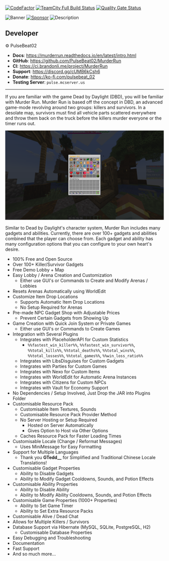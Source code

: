 [![CodeFactor](https://www.codefactor.io/repository/github/pulsebeat02/murderrun/badge)](https://www.codefactor.io/repository/github/pulsebeat02/murderrun)
[![TeamCity Full Build Status](https://img.shields.io/teamcity/build/e/murderrun?server=https%3A%2F%2Fci.brandonli.me)](https://ci.brandonli.me/project/MurderRun)
[![Quality Gate Status](https://sonarcloud.io/api/project_badges/measure?project=PulseBeat02_MurderRun&metric=alert_status)](https://sonarcloud.io/summary/new_code?id=PulseBeat02_MurderRun)

![Banner](https://www.bisecthosting.com/images/CF/Murder_Run/BH_Murder_Run_header.webp)
[![Sponsor](https://www.bisecthosting.com/images/CF/Murder_Run/BH_Murder_Run_promo2.webp)](https://bisecthosting.com/pulse)
![Description](https://www.bisecthosting.com/images/CF/Murder_Run/BH_Murder_Run_description.webp)

## Developer
⚙️ PulseBeat02
- **Docs**: https://murderrun.readthedocs.io/en/latest/intro.html
- **GitHub**: https://github.com/PulseBeat02/MurderRun
- **CI**: https://ci.brandonli.me/project/MurderRun
- **Support**: https://discord.gg/cUMB6kCsh6
- **Donate**: https://ko-fi.com/pulsebeat_02
- **Testing Server**: `pulse.mcserver.us`

---

If you are familiar with the game Dead by Daylight (DBD), you will be familiar with Murder Run. Murder Run is based off
the concept in DBD, an advanced game-mode revolving around two groups: killers and survivors. In a desolate map, survivors
must find all vehicle parts scattered everywhere and throw them back on the truck before the killers murder everyone or
the timer runs out.

![intro.png](intro.png)

Similar to Dead by Daylight's character system, Murder Run includes many gadgets and abilities. Currently, there are
over 100+ gadgets and abilities combined that the player can choose from. Each gadget and ability has many configuration
options that you can configure to your own heart's desire.

- 100% Free and Open Source
- Over 100+ Killer/Survivor Gadgets
- Free Demo Lobby + Map
- Easy Lobby / Arena Creation and Customization
  - Either use GUI's or Commands to Create and Modify Arenas / Lobbies
- Resets Arenas Automatically using WorldEdit
- Customize Item Drop Locations
  - Supports Automatic Item Drop Locations
  - No Setup Required for Arenas
- Pre-made NPC Gadget Shop with Adjustable Prices
  - Prevent Certain Gadgets from Showing Up
- Game Creation with Quick Join System or Private Games
  - Either use GUI's or Commands to Create Games
- Integration with Several Plugins
  - Integrates with PlaceholderAPI for Custom Statistics
    - `%%fastest_win_killer%%`, `%%fastest_win_survivor%%`, `%%total_kills%%`, `%%total_deaths%%`,
      `%%total_wins%%`, `%%total_losses%%`, `%%total_games%%`, `%%win_loss_ratio%%`
  - Integrates with LibsDisguises for Custom Gadgets
  - Integrates with Parties for Custom Games
  - Integrates with Nexo for Custom Items
  - Integrates with WorldEdit for Automatic Arena Instances
  - Integrates with Citizens for Custom NPCs
  - Integrates with Vault for Economy Support
- No Dependencies / Setup Involved, Just Drop the JAR into Plugins Folder
- Customisable Resource Pack
  - Customisable Item Textures, Sounds
  - Customisable Resource Pack Provider Method
  - No Server Hosting or Setup Required
    - Hosted on Server Automatically
    - Gives Option to Host via Other Options
  - Caches Resource Pack for Faster Loading Times
- Customisable Locale (Change / Reformat Messages)
  - Uses MiniMessage for Easy Formatting
- Support for Multiple Languages
  - Thank you **GTedd__** for Simplified and Traditional Chinese Locale Translations!
- Customisable Gadget Properties
  - Ability to Disable Gadgets
  - Ability to Modify Gadget Cooldowns, Sounds, and Potion Effects
- Customisable Ability Properties
  - Ability to Disable Ability
  - Ability to Modify Ability Cooldowns, Sounds, and Potion Effects
- Customisable Game Properties (1000+ Properties)
  - Ability to Set Game Timer
  - Ability to Set Extra Resource Packs
- Customisable Alive / Dead Chat
- Allows for Multiple Killers / Survivors
- Database Support via Hibernate (MySQL, SQLite, PostgreSQL, H2)
  - Customisable Database Properties
- Easy Debugging and Troubleshooting
- Documentation
- Fast Support
- And so much more...